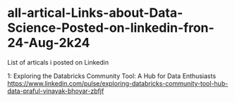 # all-artical-Links-about-Data-Science-Posted-on-linkedin-fron-24-Aug-2k24
List of articals i posted on Linkedin


1: Exploring the Databricks Community Tool: A Hub for Data Enthusiasts
https://www.linkedin.com/pulse/exploring-databricks-community-tool-hub-data-praful-vinayak-bhoyar-zbfjf
